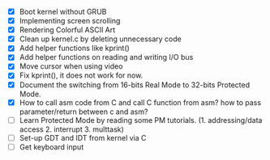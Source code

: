 - [x] Boot kernel without GRUB
- [x] Implementing screen scrolling
- [x] Rendering Colorful ASCII Art
- [x] Clean up kernel.c by deleting unnecessary code
- [x] Add helper functions like kprint()
- [x] Add helper functions on reading and writing I/O bus
- [x] Move cursor when using video
- [x] Fix kprint(), it does not work for now.
- [x] Document the switching from 16-bits Real Mode to 32-bits Protected Mode.
- [x] How to call asm code from C and call C function from asm? how to pass parameter/return between c and asm?
- [ ] Learn Protected Mode by reading some PM tutorials. (1. addressing/data access 2. interrupt 3. multtask)
- [ ] Set-up GDT and IDT from kernel via C
- [ ] Get keyboard input
